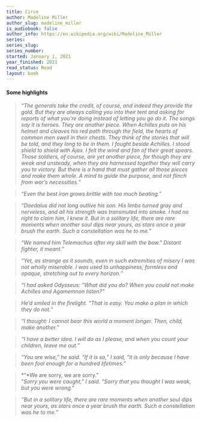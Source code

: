 ```yaml
---
title: Circe
author: Madeline Miller
author_slug: madeline_miller
is_audiobook: false
author_info: https://en.wikipedia.org/wiki/Madeline_Miller
series: 
series_slug: 
series_number: 
started: January 1, 2021
year_finished: 2021
read_status: Read
layout: book
---
```



#### Some highlights

> *“The generals take the credit, of course, and indeed they provide the gold. But they are always calling you into their tent and asking for reports of what you’re doing instead of letting you go do it. The songs say it is heroes. They are another piece. When Achilles puts on his helmet and cleaves his red path through the field, the hearts of common men swell in their chests. They think of the stories that will be told, and they long to be in them. I fought beside Achilles. I stood shield to shield with Ajax. I felt the wind and fan of their great spears. Those soldiers, of course, are yet another piece, for though they are weak and unsteady, when they are harnessed together they will carry you to victory. But there is a hand that must gather all those pieces and make them whole. A mind to guide the purpose, and not flinch from war’s necessities.”*

> *“Even the best iron grows brittle with too much beating.”*

> *“Daedalus did not long outlive his son. His limbs turned gray and nerveless, and all his strength was transmuted into smoke. I had no right to claim him, I knew it. But in a solitary life, there are rare moments when another soul dips near yours, as stars once a year brush the earth. Such a constellation was he to me.”*

> *“We named him Telemachus after my skill with the bow.” Distant fighter, it meant.”*

> *“Yet, as strange as it sounds, even in such extremities of misery I was not wholly miserable. I was used to unhappiness, formless and opaque, stretching out to every horizon.”*

> *“I had asked Odysseus: “What did you do? When you could not make Achilles and Agamemnon listen?”*

> *He’d smiled in the firelight. “That is easy. You make a plan in which they do not.”*

> *“I thought: I cannot bear this world a moment longer. Then, child, make another.”*

> *“I have a better idea. I will do as I please, and when you count your children, leave me out.”*

> *“You are wise,” he said.*
> *“If it is so,” I said, “it is only because I have been fool enough for a hundred lifetimes.”*

> *“*We are sorry, we are sorry."  
>"*Sorry you were caught," I said. "Sorry that you thought I was weak, but you were wrong."*

> *“But in a solitary life, there are rare moments when another soul dips near yours, as stars once a year brush the earth. Such a constellation was he to me.”*
